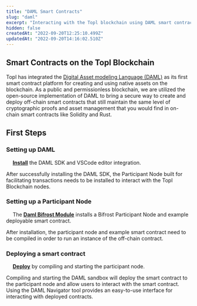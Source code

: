 ```yaml
---
title: "DAML Smart Contracts"
slug: "daml"
excerpt: "Interacting with the Topl blockchain using DAML smart contracts"
hidden: false
createdAt: "2022-09-20T12:25:10.499Z"
updatedAt: "2022-09-20T14:16:02.510Z"
---
```

## Smart Contracts on the Topl Blockchain

Topl has integrated the [Digital Asset modeling Language (DAML)](https://docs.daml.com/) as its first smart contract platform for creating and using native assets on the blockchain. As a public and permissionless blockchain, we are utilized the open-source implementation of DAML to bring a secure way to create and deploy off-chain smart contracts that still maintain the same level of cryptographic proofs and asset management that you would find in on-chain smart contracts like Solidity and Rust.

## First Steps

### Setting up DAML

&emsp; **[Install](https://docs.daml.com/getting-started/installation.html)** the DAML SDK and VSCode editor integration.

After successfully installing the DAML SDK, the Participant Node built for facilitating transactions needs to be installed to interact with the Topl Blockchain nodes.

### Setting up a Participant Node

&emsp; The **[Daml Bifrost Module](https://github.com/Topl/daml-bifrost-module)** installs a Bifrost Participant Node and example deployable smart contract.

After installation, the participant node and example smart contract need to be compiled in order to run an instance of the off-chain contract.

### Deploying a smart contract

&emsp; **[Deploy](https://github.com/Topl/daml-bifrost-module#2-compile)** by compiling and starting the participant node.

Compiling and starting the DAML sandbox will deploy the smart contract to the participant node and allow users to interact with the smart contract. Using the DAML Navigator tool provides an easy-to-use interface for interacting with deployed contracts.
